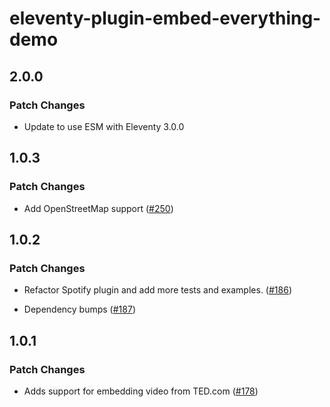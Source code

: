 # eleventy-plugin-embed-everything-demo

## 2.0.0

### Patch Changes

- Update to use ESM with Eleventy 3.0.0

## 1.0.3

### Patch Changes

- Add OpenStreetMap support ([#250](https://github.com/gfscott/eleventy-plugin-embed-everything/pull/250))

## 1.0.2

### Patch Changes

- Refactor Spotify plugin and add more tests and examples. ([#186](https://github.com/gfscott/eleventy-plugin-embed-everything/pull/186))

- Dependency bumps ([#187](https://github.com/gfscott/eleventy-plugin-embed-everything/pull/187))

## 1.0.1

### Patch Changes

- Adds support for embedding video from TED.com ([#178](https://github.com/gfscott/eleventy-plugin-embed-everything/pull/178))
